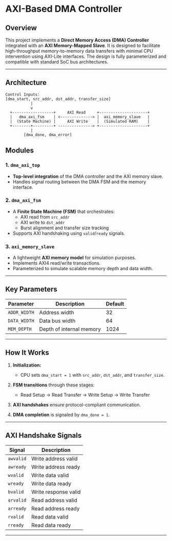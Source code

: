 # AXI-Based DMA Controller

## Overview

This project implements a **Direct Memory Access (DMA) Controller** integrated with an **AXI Memory-Mapped Slave**. It is designed to facilitate high-throughput memory-to-memory data transfers with minimal CPU intervention using AXI-Lite interfaces. The design is fully parameterized and compatible with standard SoC bus architectures.

---


## Architecture
```
Control Inputs:
[dma_start, src_addr, dst_addr, transfer_size]
           |
           v
  +------------------+     AXI Read     +---------------------+
  |   dma_axi_fsm    | <--------------> |  axi_memory_slave   |
  |  (State Machine) |     AXI Write    |  (Simulated RAM)    |
  +--------+---------+ ---------------> +---------------------+
           |
        [dma_done, dma_error]

```
## Modules

### 1. `dma_axi_top`

- **Top-level integration** of the DMA controller and the AXI memory slave.  
- Handles signal routing between the DMA FSM and the memory interface.

### 2. `dma_axi_fsm`

- A **Finite State Machine (FSM)** that orchestrates:
  - AXI read from `src_addr`
  - AXI write to `dst_addr`
  - Burst alignment and transfer size tracking  
- Supports AXI handshaking using `valid`/`ready` signals.

### 3. `axi_memory_slave`

- A lightweight **AXI memory model** for simulation purposes.  
- Implements AXI4 read/write transactions.  
- Parameterized to simulate scalable memory depth and data width.

---

## Key Parameters

| Parameter     | Description                | Default |
|---------------|----------------------------|---------|
| `ADDR_WIDTH`  | Address width              | 32      |
| `DATA_WIDTH`  | Data bus width             | 64      |
| `MEM_DEPTH`   | Depth of internal memory   | 1024    |

---

## How It Works

1. **Initialization:**
   - CPU sets `dma_start = 1` with `src_addr`, `dst_addr`, and `transfer_size`.

2. **FSM transitions** through these stages:
   - Read Setup → Read Transfer → Write Setup → Write Transfer

3. **AXI handshakes** ensure protocol-compliant communication.

4. **DMA completion** is signaled by `dma_done = 1`.

---

## AXI Handshake Signals

| Signal        | Description                |
|---------------|----------------------------|
| `awvalid`     | Write address valid        |
| `awready`     | Write address ready        |
| `wvalid`      | Write data valid           |
| `wready`      | Write data ready           |
| `bvalid`      | Write response valid       |
| `arvalid`     | Read address valid         |
| `arready`     | Read address ready         |
| `rvalid`      | Read data valid            |
| `rready`      | Read data ready            |

---